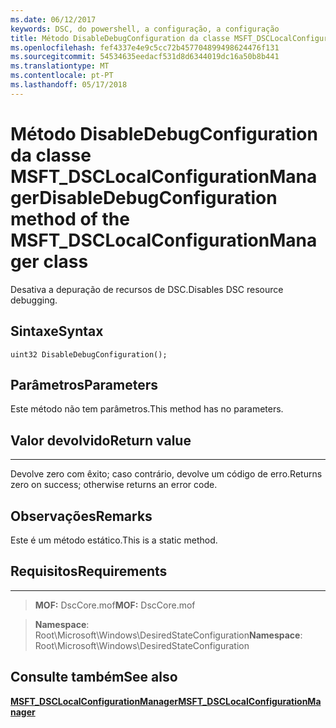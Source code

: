 ```yaml
---
ms.date: 06/12/2017
keywords: DSC, do powershell, a configuração, a configuração
title: Método DisableDebugConfiguration da classe MSFT_DSCLocalConfigurationManager
ms.openlocfilehash: fef4337e4e9c5cc72b457704899498624476f131
ms.sourcegitcommit: 54534635eedacf531d8d6344019dc16a50b8b441
ms.translationtype: MT
ms.contentlocale: pt-PT
ms.lasthandoff: 05/17/2018
---
```

# <a name="disabledebugconfiguration-method-of-the-msftdsclocalconfigurationmanager-class"></a><span data-ttu-id="f4643-103">Método DisableDebugConfiguration da classe MSFT_DSCLocalConfigurationManager</span><span class="sxs-lookup"><span data-stu-id="f4643-103">DisableDebugConfiguration method of the MSFT_DSCLocalConfigurationManager class</span></span>

<span data-ttu-id="f4643-104">Desativa a depuração de recursos de DSC.</span><span class="sxs-lookup"><span data-stu-id="f4643-104">Disables DSC resource debugging.</span></span>

<a name="syntax"></a><span data-ttu-id="f4643-105">Sintaxe</span><span class="sxs-lookup"><span data-stu-id="f4643-105">Syntax</span></span>
------

```mof
uint32 DisableDebugConfiguration();
```

<a name="parameters"></a><span data-ttu-id="f4643-106">Parâmetros</span><span class="sxs-lookup"><span data-stu-id="f4643-106">Parameters</span></span>
----------

<span data-ttu-id="f4643-107">Este método não tem parâmetros.</span><span class="sxs-lookup"><span data-stu-id="f4643-107">This method has no parameters.</span></span>

## <a name="return-value"></a><span data-ttu-id="f4643-108">Valor devolvido</span><span class="sxs-lookup"><span data-stu-id="f4643-108">Return value</span></span>
------------

<span data-ttu-id="f4643-109">Devolve zero com êxito; caso contrário, devolve um código de erro.</span><span class="sxs-lookup"><span data-stu-id="f4643-109">Returns zero on success; otherwise returns an error code.</span></span>

## <a name="remarks"></a><span data-ttu-id="f4643-110">Observações</span><span class="sxs-lookup"><span data-stu-id="f4643-110">Remarks</span></span>

<span data-ttu-id="f4643-111">Este é um método estático.</span><span class="sxs-lookup"><span data-stu-id="f4643-111">This is a static method.</span></span>

## <a name="requirements"></a><span data-ttu-id="f4643-112">Requisitos</span><span class="sxs-lookup"><span data-stu-id="f4643-112">Requirements</span></span>
------------
><span data-ttu-id="f4643-113">**MOF:** DscCore.mof</span><span class="sxs-lookup"><span data-stu-id="f4643-113">**MOF:** DscCore.mof</span></span>

><span data-ttu-id="f4643-114">**Namespace**: Root\Microsoft\Windows\DesiredStateConfiguration</span><span class="sxs-lookup"><span data-stu-id="f4643-114">**Namespace**: Root\Microsoft\Windows\DesiredStateConfiguration</span></span>


## <a name="see-also"></a><span data-ttu-id="f4643-115">Consulte também</span><span class="sxs-lookup"><span data-stu-id="f4643-115">See also</span></span>


[<span data-ttu-id="f4643-116">**MSFT_DSCLocalConfigurationManager**</span><span class="sxs-lookup"><span data-stu-id="f4643-116">**MSFT_DSCLocalConfigurationManager**</span></span>](msft-dsclocalconfigurationmanager.md)